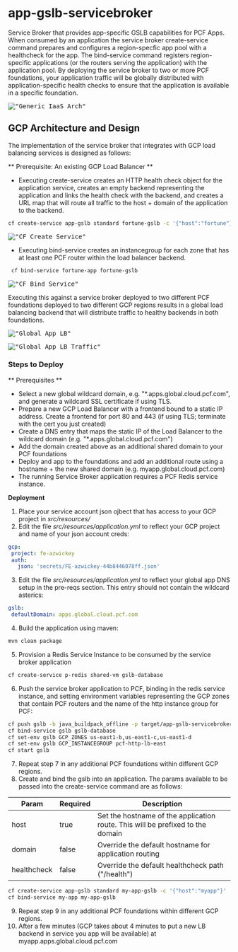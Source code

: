 # app-gslb-servicebroker
Service Broker that provides app-specific GSLB capabilities for PCF Apps.  When consumed by an application the service broker create-service command prepares and configures a region-specfic app pool with a healthcheck for the app.  The bind-service command registers region-specific applications (or the routers serving the application) with the application pool.  By deploying the service broker to two or more PCF foundations, your application traffic will be globally distributed with application-specific health checks to ensure that the application is available in a specific foundation.

 <kbd>!["Generic IaaS Arch"](https://github.com/azwickey-pivotal/app-gslb-servicebroker/blob/master/imgs/refarch.png?raw=true)</kbd> 
 
 ## GCP Architecture and Design
 The implementation of the service broker that integrates with GCP load balancing services is designed as follows:
 
 ** Prerequisite: An existing GCP Load Balancer **
  
 * Executing create-service creates an HTTP health check object for the application service, creates an empty backend representing the application and links the health check with the backend, and creates a URL map that will route all traffic to the host + domain of the application to the backend.
 ```bash
 cf create-service app-gslb standard fortune-gslb -c '{"host":"fortune"}'
 ```
 <kbd>!["CF Create Service"](https://github.com/azwickey-pivotal/app-gslb-servicebroker/blob/master/imgs/create.png?raw=true)</kbd>
 
 * Executing bind-service creates an instancegroup for each zone that has at least one PCF router within the load balancer backend.
 ```bash
  cf bind-service fortune-app fortune-gslb
  ``` 
 <kbd>!["CF Bind Service"](https://github.com/azwickey-pivotal/app-gslb-servicebroker/blob/master/imgs/bind.png?raw=true)</kbd>
 
 
 Executing this against a service broker deployed to two different PCF foundations deployed to two different GCP regions results in a global load balancing backend that will distribute traffic to healthy backends in both foundations.
 
 <kbd>!["Global App LB"](https://github.com/azwickey-pivotal/app-gslb-servicebroker/blob/master/imgs/global.png?raw=true)</kbd>
 
 <kbd>!["Global App LB Traffic"](https://github.com/azwickey-pivotal/app-gslb-servicebroker/blob/master/imgs/global-traffic.png?raw=true)</kbd>
 
 
 ### Steps to Deploy
  ** Prerequisites **
  * Select a new global wildcard domain, e.g. "*.apps.global.cloud.pcf.com", and generate a wildcard SSL certificate if using TLS.
  * Prepare a new GCP Load Balancer with a frontend bound to a static IP address.  Create a frontend for port 80 and 443 (if using TLS; terminate with the cert you just created)
  * Create a DNS entry that maps the static IP of the Load Balancer to the wildcard domain (e.g. "*.apps.global.cloud.pcf.com")
  * Add the domain created above as an additional shared domain to your PCF foundations
  * Deploy and app to the foundations and add an additional route using a hostname + the new shared domain (e.g. myapp.global.cloud.pcf.com)
  * The running Service Broker application requires a PCF Redis service instance.
  
  __Deployment__
  
 1. Place your service account json ojbect that has access to your GCP project in *src/resources/*
 2. Edit the file *src/resources/application.yml* to reflect your GCP project and name of your json account creds:
 ```yml
 gcp:
  project: fe-azwickey
  auth:
    json: 'secrets/FE-azwickey-44b8446078ff.json'
``` 
 3. Edit the file *src/resources/application.yml* to reflect your global app DNS setup in the pre-reqs section.  This entry should not contain the wildcard asterics:
 ```yml
gslb:
  defaultDomain: apps.global.cloud.pcf.com
``` 
 4. Build the application using maven:
 ```bash
 mvn clean package
``` 
5. Provision a Redis Service Instance to be consumed by the service broker application
 ```bash
cf create-service p-redis shared-vm gslb-database
``` 
6. Push the service broker application to PCF, binding in the redis service instance, and setting environment variables representing the GCP zones that contain PCF routers and the name of the http instance group for PCF:
 ```bash
cf push gslb -b java_buildpack_offline -p target/app-gslb-servicebroker-0.0.1-SNAPSHOT.jar --no-start
cf bind-service gslb gslb-database
cf set-env gslb GCP_ZONES us-east1-b,us-east1-c,us-east1-d
cf set-env gslb GCP_INSTANCEGROUP pcf-http-lb-east
cf start gslb
``` 
7. Repeat step 7 in any additional PCF foundations within different GCP regions.
8. Create and bind the gslb into an application.  The params available to be passed into the create-service command are as follows:

Param | Required | Description
--- | --- | ---
host | true | Set the hostname of the application route.  This will be prefixed to the domain
domain | false | Override the default hostname for application routing
healthcheck | false | Override the default healthcheck path ("/health")

 ```bash
cf create-service app-gslb standard my-app-gslb -c '{"host":"myapp"}'
cf bind-service my-app my-app-gslb
``` 
9. Repeat step 9 in any additional PCF foundations within different GCP regions.
10. After a few minutes (GCP takes about 4 minutes to put a new LB backend in service you app will be available) at myapp.apps.global.cloud.pcf.com
